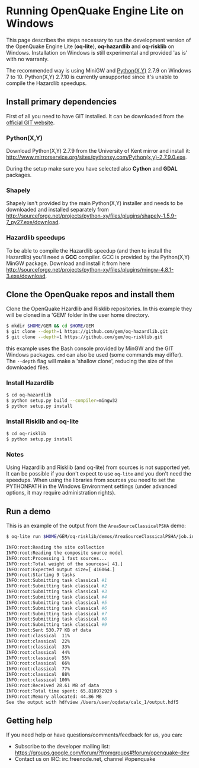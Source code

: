 # Running OpenQuake Engine Lite on Windows
This page describes the steps necessary to run the development version of the OpenQuake Engine Lite (**oq-lite**), **oq-hazardlib** and **oq-risklib** on Windows. Installation on Windows is still experimental and provided 'as is' with no warranty.

The recommended way is using MiniGW and [Python(X,Y)](https://python-xy.github.io/) 2.7.9 on Windows 7 to 10. Python(X,Y) 2.7.10 is currently unsupported since it's unable to compile the Hazardlib speedups. 

## Install primary dependencies
First of all you need to have GIT installed. It can be downloaded from the [official GIT website](https://git-scm.com/download).

### Python(X,Y)
Download Python(X,Y) 2.7.9 from the University of Kent mirror and install it: http://www.mirrorservice.org/sites/pythonxy.com/Python(x,y)-2.7.9.0.exe.

During the setup make sure you have selected also **Cython** and **GDAL** packages.

### Shapely
Shapely isn't provided by the main Python(X,Y) installer and needs to be downloaded and installed separately from http://sourceforge.net/projects/python-xy/files/plugins/shapely-1.5.9-7_py27.exe/download.

### Hazardlib speedups
To be able to compile the Hazardlib speedup (and then to install the Hazardlib) you'll need a **GCC** compiler. GCC is provided by the Python(X,Y) MinGW package. Download and install it from here http://sourceforge.net/projects/python-xy/files/plugins/mingw-4.8.1-3.exe/download.


## Clone the OpenQuake repos and install them

Clone the OpenQuake Hzardlib and Risklib repositories. In this example they will be cloned in a 'GEM' folder in the user home directory.
```bash
$ mkdir $HOME/GEM && cd $HOME/GEM
$ git clone --depth=1 https://github.com/gem/oq-hazardlib.git
$ git clone --depth=1 https://github.com/gem/oq-risklib.git
```
this example uses the Bash console provided by MinGW and the GIT Windows packages. `cmd` can also be used (some commands may differ). The `--depth` flag will make a 'shallow clone', reducing the size of the downloaded files.

### Install Hazardlib

```bash
$ cd oq-hazardlib
$ python setup.py build --compiler=mingw32
$ python setup.py install
```
### Install Risklib and oq-lite 

```bash
$ cd oq-risklib
$ python setup.py install
```

### Notes

Using Hazardlib and Risklib (and oq-lite) from sources is not supported yet. It can be possible if you don't expect to use `oq-lite` and you don't need the speedups.
When using the libraries from sources you need to set the PYTHONPATH in the Windows Environment settings (under advanced options, it may require administration rights).


## Run a demo

This is an example of the output from the `AreaSourceClassicalPSHA` demo:

```bash
$ oq-lite run $HOME/GEM/oq-risklib/demos/AreaSourceClassicalPSHA/job.ini

INFO:root:Reading the site collection
INFO:root:Reading the composite source model
INFO:root:Processing 1 fast sources...
INFO:root:Total weight of the sources=[ 41.]
INFO:root:Expected output size=[ 416064.]
INFO:root:Starting 9 tasks
INFO:root:Submitting task classical #1
INFO:root:Submitting task classical #2
INFO:root:Submitting task classical #3
INFO:root:Submitting task classical #4
INFO:root:Submitting task classical #5
INFO:root:Submitting task classical #6
INFO:root:Submitting task classical #7
INFO:root:Submitting task classical #8
INFO:root:Submitting task classical #9
INFO:root:Sent 530.77 KB of data
INFO:root:classical  11%
INFO:root:classical  22%
INFO:root:classical  33%
INFO:root:classical  44%
INFO:root:classical  55%
INFO:root:classical  66%
INFO:root:classical  77%
INFO:root:classical  88%
INFO:root:classical 100%
INFO:root:Received 28.61 MB of data
INFO:root:Total time spent: 65.810972929 s
INFO:root:Memory allocated: 44.86 MB
See the output with hdfview /Users/user/oqdata/calc_1/output.hdf5
```

## Getting help
If you need help or have questions/comments/feedback for us, you can:
  * Subscribe to the developer mailing list: https://groups.google.com/forum/?fromgroups#!forum/openquake-dev
  * Contact us on IRC: irc.freenode.net, channel #openquake
